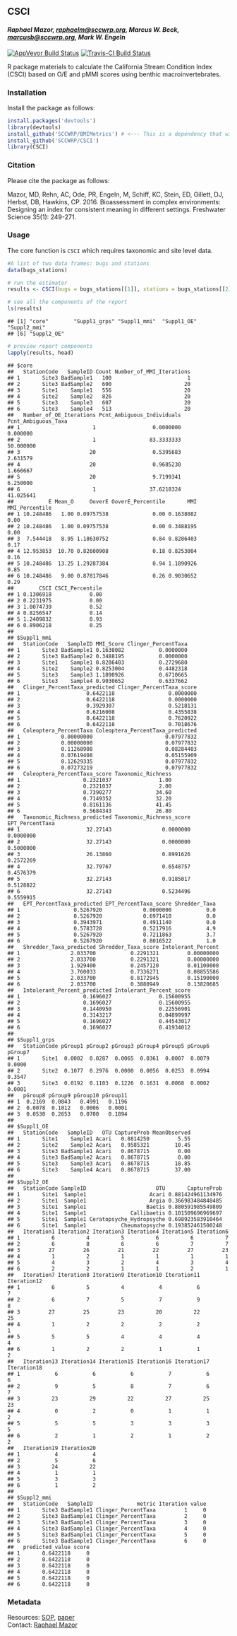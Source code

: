 
## CSCI

#### *Raphael Mazor, <raphaelm@sccwrp.org>, Marcus W. Beck, <marcusb@sccwrp.org>, Mark W. Engeln*

[![AppVeyor Build
Status](https://ci.appveyor.com/api/projects/status/github/SCCWRP/CSCI?branch=master&svg=true)](https://ci.appveyor.com/project/SCCWRP/CSCI)
[![Travis-CI Build
Status](https://travis-ci.org/SCCWRP/CSCI.svg?branch=master)](https://travis-ci.org/SCCWRP/CSCI)

R package materials to calculate the California Stream Condition Index
(CSCI) based on O/E and pMMI scores using benthic macroinvertebrates.

### Installation

Install the package as follows:

``` r
install.packages('devtools')
library(devtools)
install_github('SCCWRP/BMIMetrics') # <--- This is a dependency that will not automatically install when CSCI is installed
install_github('SCCWRP/CSCI')
library(CSCI)
```

### Citation

Please cite the package as follows:

Mazor, MD, Rehn, AC, Ode, PR, Engeln, M, Schiff, KC, Stein, ED, Gillett,
DJ, Herbst, DB, Hawkins, CP. 2016. Bioassessment in complex
environments: Designing an index for consistent meaning in different
settings. Freshwater Science 35(1): 249-271.

### Usage

The core function is `CSCI` which requires taxonomic and site level
data.

``` r
#A list of two data frames: bugs and stations
data(bugs_stations) 

# run the estimator
results <- CSCI(bugs = bugs_stations[[1]], stations = bugs_stations[[2]])

# see all the components of the report
ls(results)
```

    ## [1] "core"        "Suppl1_grps" "Suppl1_mmi"  "Suppl1_OE"   "Suppl2_mmi" 
    ## [6] "Suppl2_OE"

``` r
# preview report components
lapply(results, head)
```

    ## $core
    ##   StationCode   SampleID Count Number_of_MMI_Iterations
    ## 1       Site3 BadSample1   100                        1
    ## 2       Site3 BadSample2   600                       20
    ## 3       Site1    Sample1   556                       20
    ## 4       Site2    Sample2   826                       20
    ## 5       Site3    Sample3   607                       20
    ## 6       Site3    Sample4   513                       20
    ##   Number_of_OE_Iterations Pcnt_Ambiguous_Individuals Pcnt_Ambiguous_Taxa
    ## 1                       1                  0.0000000            0.000000
    ## 2                       1                 83.3333333           50.000000
    ## 3                      20                  0.5395683            2.631579
    ## 4                      20                  0.9685230            1.666667
    ## 5                      20                  9.7199341            6.250000
    ## 6                       1                 37.6218324           41.025641
    ##           E Mean_O     OoverE OoverE_Percentile       MMI MMI_Percentile
    ## 1 10.248486   1.00 0.09757538              0.00 0.1638082           0.00
    ## 2 10.248486   1.00 0.09757538              0.00 0.3488195           0.00
    ## 3  7.544418   8.95 1.18630752              0.84 0.8286403           0.17
    ## 4 12.953853  10.70 0.82600908              0.18 0.8253004           0.16
    ## 5 10.248486  13.25 1.29287384              0.94 1.1890926           0.85
    ## 6 10.248486   9.00 0.87817846              0.26 0.9030652           0.29
    ##        CSCI CSCI_Percentile
    ## 1 0.1306918            0.00
    ## 2 0.2231975            0.00
    ## 3 1.0074739            0.52
    ## 4 0.8256547            0.14
    ## 5 1.2409832            0.93
    ## 6 0.8906218            0.25
    ## 
    ## $Suppl1_mmi
    ##   StationCode   SampleID MMI_Score Clinger_PercentTaxa
    ## 1       Site3 BadSample1 0.1638082           0.0000000
    ## 2       Site3 BadSample2 0.3488195           0.0000000
    ## 3       Site1    Sample1 0.8286403           0.2729680
    ## 4       Site2    Sample2 0.8253004           0.4482318
    ## 5       Site3    Sample3 1.1890926           0.6710665
    ## 6       Site3    Sample4 0.9030652           0.6337662
    ##   Clinger_PercentTaxa_predicted Clinger_PercentTaxa_score
    ## 1                     0.6422118                 0.0000000
    ## 2                     0.6422118                 0.0000000
    ## 3                     0.3929307                 0.5218131
    ## 4                     0.6216008                 0.4355838
    ## 5                     0.6422118                 0.7620922
    ## 6                     0.6422118                 0.7018676
    ##   Coleoptera_PercentTaxa Coleoptera_PercentTaxa_predicted
    ## 1             0.00000000                       0.07977832
    ## 2             0.00000000                       0.07977832
    ## 3             0.11268908                       0.08284403
    ## 4             0.07619408                       0.05155909
    ## 5             0.12629335                       0.07977832
    ## 6             0.07273219                       0.07977832
    ##   Coleoptera_PercentTaxa_score Taxonomic_Richness
    ## 1                    0.2321037               1.00
    ## 2                    0.2321037               2.00
    ## 3                    0.7390277              34.60
    ## 4                    0.7149352              32.20
    ## 5                    0.8161136              41.45
    ## 6                    0.5684343              26.80
    ##   Taxonomic_Richness_predicted Taxonomic_Richness_score EPT_PercentTaxa
    ## 1                     32.27143                0.0000000       0.0000000
    ## 2                     32.27143                0.0000000       0.5000000
    ## 3                     26.13860                0.8991626       0.2572269
    ## 4                     32.79767                0.6548757       0.4576379
    ## 5                     32.27143                0.9185017       0.5128822
    ## 6                     32.27143                0.5234496       0.5559915
    ##   EPT_PercentTaxa_predicted EPT_PercentTaxa_score Shredder_Taxa
    ## 1                 0.5267920             0.0000000           0.0
    ## 2                 0.5267920             0.6971410           0.0
    ## 3                 0.3943971             0.4911140           0.0
    ## 4                 0.5783728             0.5217916           4.9
    ## 5                 0.5267920             0.7211863           3.7
    ## 6                 0.5267920             0.8016522           1.0
    ##   Shredder_Taxa_predicted Shredder_Taxa_score Intolerant_Percent
    ## 1                2.033700           0.2291321         0.00000000
    ## 2                2.033700           0.2291321         0.00000000
    ## 3                1.929400           0.2457120         0.01100000
    ## 4                3.760033           0.7336271         0.08855586
    ## 5                2.033700           0.8172945         0.15190000
    ## 6                2.033700           0.3880949         0.13820685
    ##   Intolerant_Percent_predicted Intolerant_Percent_score
    ## 1                    0.1696027               0.15600955
    ## 2                    0.1696027               0.15600955
    ## 3                    0.1440950               0.22556901
    ## 4                    0.3143217               0.04899997
    ## 5                    0.1696027               0.44543017
    ## 6                    0.1696027               0.41934012
    ## 
    ## $Suppl1_grps
    ##   StationCode pGroup1 pGroup2 pGroup3 pGroup4 pGroup5 pGroup6 pGroup7
    ## 1       Site1  0.0002  0.0287  0.0065  0.0361  0.0007  0.0079  0.0000
    ## 2       Site2  0.1077  0.2976  0.0000  0.0056  0.0253  0.0994  0.3547
    ## 3       Site3  0.0192  0.1103  0.1226  0.1631  0.0068  0.0002  0.0001
    ##   pGroup8 pGroup9 pGroup10 pGroup11
    ## 1  0.2169  0.0843   0.4991   0.1196
    ## 2  0.0078  0.1012   0.0006   0.0001
    ## 3  0.0530  0.2653   0.0700   0.1894
    ## 
    ## $Suppl1_OE
    ##   StationCode   SampleID   OTU CaptureProb MeanObserved
    ## 1       Site1    Sample1 Acari   0.8814250         5.55
    ## 2       Site2    Sample2 Acari   0.9585321        10.45
    ## 3       Site3 BadSample1 Acari   0.8678715         0.00
    ## 4       Site3 BadSample2 Acari   0.8678715         0.00
    ## 5       Site3    Sample3 Acari   0.8678715        18.85
    ## 6       Site3    Sample4 Acari   0.8678715        37.00
    ## 
    ## $Suppl2_OE
    ##   StationCode SampleID                      OTU       CaptureProb
    ## 1       Site1  Sample1                    Acari 0.881424961134976
    ## 2       Site1  Sample1                    Argia 0.366983484848485
    ## 3       Site1  Sample1                   Baetis 0.880591985549809
    ## 4       Site1  Sample1              Callibaetis 0.101509696969697
    ## 5       Site1  Sample1 Ceratopsyche_Hydropsyche 0.698923583910464
    ## 6       Site1  Sample1           Cheumatopsyche 0.193852461500248
    ##   Iteration1 Iteration2 Iteration3 Iteration4 Iteration5 Iteration6
    ## 1          6          4          5          6          6          7
    ## 2          6          8          6          6          7          7
    ## 3         27         26         21         22         27         23
    ## 4          1          2          1          1          1          1
    ## 5          4          3          2          4          3          4
    ## 6          2          2          1          1          2          1
    ##   Iteration7 Iteration8 Iteration9 Iteration10 Iteration11 Iteration12
    ## 1          6          5          4           4           6           7
    ## 2          6          7          5           7           9           8
    ## 3         27         25         23          20          22          25
    ## 4          1          2          2           2           2           1
    ## 5          5          5          4           4           4           4
    ## 6          1          2          2           1           1           2
    ##   Iteration13 Iteration14 Iteration15 Iteration16 Iteration17 Iteration18
    ## 1           6           6           6           7           6           6
    ## 2           9           5           8           7           6           7
    ## 3          23          29          22          27          25          23
    ## 4           0           2           0           1           1           2
    ## 5           5           5           3           3           3           5
    ## 6           2           1           2           1           2           2
    ##   Iteration19 Iteration20
    ## 1           4           4
    ## 2           5           6
    ## 3          24          22
    ## 4           1           1
    ## 5           3           3
    ## 6           1           2
    ## 
    ## $Suppl2_mmi
    ##   StationCode   SampleID              metric Iteration value
    ## 1       Site3 BadSample1 Clinger_PercentTaxa         1     0
    ## 2       Site3 BadSample1 Clinger_PercentTaxa         2     0
    ## 3       Site3 BadSample1 Clinger_PercentTaxa         3     0
    ## 4       Site3 BadSample1 Clinger_PercentTaxa         4     0
    ## 5       Site3 BadSample1 Clinger_PercentTaxa         5     0
    ## 6       Site3 BadSample1 Clinger_PercentTaxa         6     0
    ##   predicted_value score
    ## 1       0.6422118     0
    ## 2       0.6422118     0
    ## 3       0.6422118     0
    ## 4       0.6422118     0
    ## 5       0.6422118     0
    ## 6       0.6422118     0

### Metadata
Resources: <a href="https://www.waterboards.ca.gov/water_issues/programs/swamp/bioassessment/docs/CSCI_Instructions_08_01_18.pdf">SOP</a>, <a href="http://ftp.sccwrp.org/pub/download/DOCUMENTS/JournalArticles/889_MazorBioasssmentComplexHabitats_CSCI.pdf">paper</a><br>
Contact: <a href="https://www.sccwrp.org/about/staff/raphael-mazor/">Raphael Mazor</a><br>
